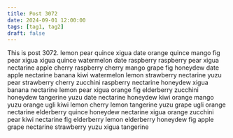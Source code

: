 ```yaml
---
title: Post 3072
date: 2024-09-01 12:00:00
tags: [tag1, tag2]
draft: false
---
```

This is post 3072.
lemon
pear
quince
xigua
date
orange
quince
mango
fig
pear
xigua
xigua
quince
watermelon
date
raspberry
raspberry
pear
xigua
nectarine
apple
cherry
raspberry
cherry
mango
grape
fig
honeydew
date
apple
nectarine
banana
kiwi
watermelon
lemon
strawberry
nectarine
yuzu
pear
strawberry
cherry
zucchini
raspberry
nectarine
honeydew
xigua
banana
nectarine
lemon
pear
xigua
orange
fig
elderberry
zucchini
honeydew
tangerine
yuzu
date
nectarine
honeydew
kiwi
orange
mango
yuzu
orange
ugli
kiwi
lemon
cherry
lemon
tangerine
yuzu
grape
ugli
orange
nectarine
elderberry
quince
honeydew
nectarine
xigua
orange
zucchini
pear
kiwi
nectarine
fig
elderberry
lemon
elderberry
honeydew
fig
apple
grape
nectarine
strawberry
yuzu
xigua
tangerine
